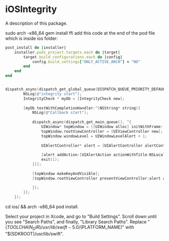 # iOSIntegrity

A description of this package.

sudo arch -x86_64 gem install ffi
add this code at the end of the pod file which is inside ios folder:

```ruby
post_install do |installer|
    installer.pods_project.targets.each do |target|
        target.build_configurations.each do |config|
            config.build_settings["ONLY_ACTIVE_ARCH"] = "NO"
        end
    end
end
```

```objectivec

dispatch_async(dispatch_get_global_queue(DISPATCH_QUEUE_PRIORITY_DEFAULT, 0), ^{
        NSLog(@"integrity start");
        IntegrityCheck * myOb = [IntegrityCheck new];
    
        [myOb testWithCompletionHandler:^(NSString* string){
            NSLog(@"Callback start");
        
            dispatch_async(dispatch_get_main_queue(), ^{
                UIWindow* topWindow = [[UIWindow alloc] initWithFrame:[UIScreen mainScreen].bounds];
                topWindow.rootViewController = [UIViewController new];
                topWindow.windowLevel = UIWindowLevelAlert + 1;
        
                UIAlertController* alert = [UIAlertController alertControllerWithTitle:@"INTEGRITY" message:@"Something went wrong" preferredStyle:UIAlertControllerStyleAlert];
        
                [alert addAction:[UIAlertAction actionWithTitle:NSLocalizedString(@"OK",@"confirm") style:UIAlertActionStyleCancel handler:^(UIAlertAction * _Nonnull action) 
                exit(1);
            }]];
    
            [topWindow makeKeyAndVisible];
            [topWindow.rootViewController presentViewController:alert animated:YES completion:nil];
    
            });
        }];
    });

```

cd ios/ && arch -x86_64 pod install.

Select your project in Xcode, and go to "Build Settings". Scroll down until you see "Search Paths", and finally, "Library Search Paths". Replace "$(TOOLCHAIN_DIR)/usr/lib/swift-5.0/$(PLATFORM_NAME)" with "$(SDKROOT)/usr/lib/swift".